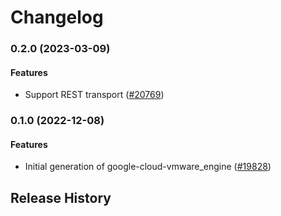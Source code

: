 # Changelog

### 0.2.0 (2023-03-09)

#### Features

* Support REST transport ([#20769](https://github.com/googleapis/google-cloud-ruby/issues/20769)) 

### 0.1.0 (2022-12-08)

#### Features

* Initial generation of google-cloud-vmware_engine ([#19828](https://github.com/googleapis/google-cloud-ruby/issues/19828)) 

## Release History

